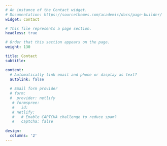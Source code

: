 ```yaml
---
# An instance of the Contact widget.
# Documentation: https://sourcethemes.com/academic/docs/page-builder/
widget: contact

# This file represents a page section.
headless: true

# Order that this section appears on the page.
weight: 130

title: Contact
subtitle:

content:
  # Automatically link email and phone or display as text?
  autolink: false
  
  # Email form provider
  # form:
  #  provider: netlify
   # formspree:
   #   id:
   # netlify:
   #   # Enable CAPTCHA challenge to reduce spam?
   #   captcha: false
  
design:
  columns: '2'
---
```

